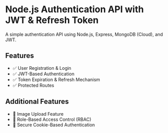 # Node.js Authentication API with JWT & Refresh Token

A simple authentication API using Node.js, Express, MongoDB (Cloud), and JWT.

## Features

- ✅ User Registration & Login
- ✅ JWT-Based Authentication
- ✅ Token Expiration & Refresh Mechanism
- ✅ Protected Routes

## Additional Features

- 🔹 Image Upload Feature
- 🔹 Role-Based Access Control (RBAC)
- 🔹 Secure Cookie-Based Authentication


